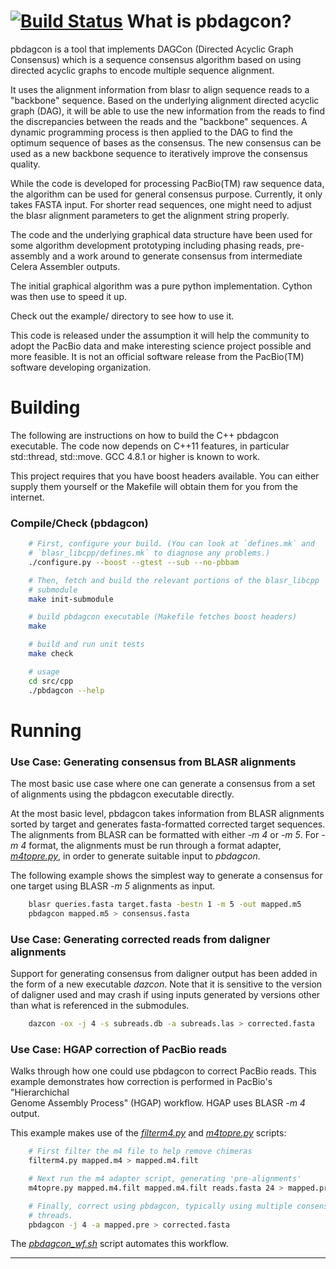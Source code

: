 [![Build Status](https://travis-ci.org/pbjd/pbdagcon.svg?branch=master)](https://travis-ci.org/pbjd/pbdagcon)
What is pbdagcon?
=================

pbdagcon is a tool that implements DAGCon (Directed Acyclic Graph Consensus)
which is a sequence consensus algorithm based on using directed acyclic graphs
to encode multiple sequence alignment.

It uses the alignment information from blasr to align sequence reads to a
"backbone" sequence. Based on the underlying alignment directed acyclic graph
(DAG), it will be able to use the new information from the reads to find the
discrepancies between the reads and the "backbone" sequences.  A dynamic
programming process is then applied to the DAG to find the optimum sequence of
bases as the consensus.  The new consensus can be used as a new backbone
sequence to iteratively improve the consensus quality.

While the code is developed for processing PacBio(TM) raw sequence data, the
algorithm can be used for general consensus purpose. Currently, it only takes
FASTA input. For shorter read sequences, one might need to adjust the blasr
alignment parameters to get the alignment string properly.

The code and the underlying graphical data structure have been used for some
algorithm development prototyping including phasing reads, pre-assembly and a
work around to generate consensus from intermediate Celera Assembler outputs.

The initial graphical algorithm was a pure python implementation. Cython was
then use to speed it up.

Check out the example/ directory to see how to use it. 

This code is released under the assumption it will help the community to adopt
the PacBio data and make interesting science project possible and more
feasible.  It is not an official software release from the PacBio(TM) software
developing organization.

Building
========
The following are instructions on how to build the C++ pbdagcon executable. 
The code now depends on C++11 features, in particular std::thread, std::move. 
GCC 4.8.1 or higher is known to work.

This project requires that you have boost headers available.  You can either 
supply them yourself or the Makefile will obtain them for you from the 
internet.

### Compile/Check (pbdagcon)
```sh
    # First, configure your build. (You can look at `defines.mk` and
    # `blasr_libcpp/defines.mk` to diagnose any problems.)
    ./configure.py --boost --gtest --sub --no-pbbam

    # Then, fetch and build the relevant portions of the blasr_libcpp
    # submodule
    make init-submodule

    # build pbdagcon executable (Makefile fetches boost headers)
    make

    # build and run unit tests
    make check

    # usage 
    cd src/cpp
    ./pbdagcon --help
```

Running
=======

### Use Case: Generating consensus from BLASR alignments
The most basic use case where one can generate a consensus from a set of 
alignments using the pbdagcon executable directly.

At the most basic level, pbdagcon takes information from BLASR alignments 
sorted by target and generates fasta-formatted corrected target sequences.
The alignments from BLASR can be formatted with either *-m 4* or *-m 5*. 
For *-m 4* format, the alignments must be run through a format adapter, 
*[m4topre.py][]*, in order to generate suitable input to *pbdagcon*.

The following example shows the simplest way to generate a consensus for one 
target using BLASR *-m 5* alignments as input.
```sh
    blasr queries.fasta target.fasta -bestn 1 -m 5 -out mapped.m5
    pbdagcon mapped.m5 > consensus.fasta
```

### Use Case: Generating corrected reads from daligner alignments
Support for generating consensus from daligner output has been added in the 
form of a new executable *dazcon*.  Note that it is sensitive to the version 
of daligner used and may crash if using inputs generated by versions other 
than what is referenced in the submodules.
```sh
    dazcon -ox -j 4 -s subreads.db -a subreads.las > corrected.fasta
```

### Use Case: HGAP correction of PacBio reads
Walks through how one could use pbdagcon to correct PacBio reads.  This 
example demonstrates how correction is performed in PacBio's "Hierarchichal  
Genome Assembly Process" (HGAP) workflow.  HGAP uses BLASR *-m 4* output.

This example makes use of the *[filterm4.py][]* and *[m4topre.py][]* scripts:
```sh
    # First filter the m4 file to help remove chimeras
    filterm4.py mapped.m4 > mapped.m4.filt

    # Next run the m4 adapter script, generating 'pre-alignments'
    m4topre.py mapped.m4.filt mapped.m4.filt reads.fasta 24 > mapped.pre

    # Finally, correct using pbdagcon, typically using multiple consensus  
    # threads.
    pbdagcon -j 4 -a mapped.pre > corrected.fasta
```

The *[pbdagcon_wf.sh][]* script automates this workflow.

-----------------------------------------------------------------------------

<script>
(function(i,s,o,g,r,a,m){i['GoogleAnalyticsObject']=r;i[r]=i[r]||function(){
(i[r].q=i[r].q||[]).push(arguments)},i[r].l=1*new Date();a=s.createElement(o),
m=s.getElementsByTagName(o)[0];a.async=1;a.src=g;m.parentNode.insertBefore(a,m)
})(window,document,'script','//www.google-analytics.com/analytics.js','ga');
ga('create', 'UA-13166584-17', 'github.com');
ga('send', 'pageview');
</script>

[m4topre.py]:
  src/m4topre.py 'code'
[filterm4.py]:
  src/filterm4.py 'code'
[pbdagcon_wf.sh]:
  src/cpp/pbdagcon_wf.sh 'code'
